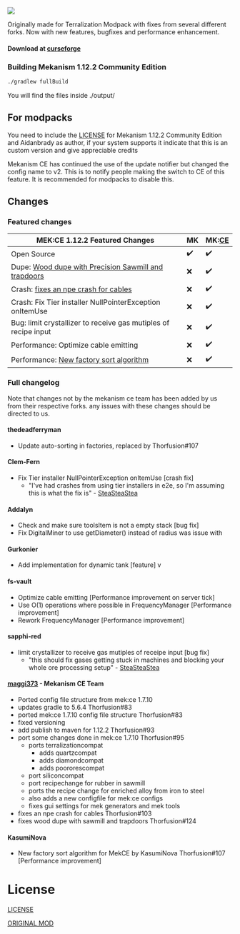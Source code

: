 ![](https://files.thorfusion.com/mekanism/MEKBANNERWHITE1122.png)

Originally made for Terralization Modpack with fixes from several different forks. Now with new features, bugfixes and performance enhancement.

#### Download at [curseforge](https://www.curseforge.com/minecraft/mc-mods/mekanism-ce)

### Building Mekanism 1.12.2 Community Edition

```bash
./gradlew fullBuild
```
You will find the files inside ./output/



## For modpacks
You need to include the [LICENSE](https://raw.githubusercontent.com/Thorfusion/Mekanism-1.7.10-Community-Edition/1.12.2/LICENSE.md) for Mekanism 1.12.2 Community Edition and Aidanbrady as author, if your system supports it indicate that this is an custom version and give appreciable credits

Mekanism CE has continued the use of the update notifier but changed the config name to v2. This is to notify people making the switch to CE of this feature. It is recommended for modpacks to disable this.

## Changes

### Featured changes

| MEK:CE 1.12.2 Featured Changes                                                                                              | MK                 | MK:[CE](https://www.curseforge.com/minecraft/mc-mods/mekanism-ce) |
|-----------------------------------------------------------------------------------------------------------------------------|--------------------|-------------------------------------------------------------------|
| Open Source                                                                                                                 | :heavy_check_mark: | :heavy_check_mark:                                                |
| Dupe: [Wood dupe with Precision Sawmill and trapdoors](https://github.com/Thorfusion/Mekanism-Community-Edition/issues/124) | :x:                | :heavy_check_mark:                                                |
| Crash: [fixes an npe crash for cables](https://github.com/Thorfusion/Mekanism-Community-Edition/issues/103)                 | :x:                | :heavy_check_mark:                                                |
| Crash: Fix Tier installer NullPointerException onItemUse                                                                    | :x:                | :heavy_check_mark:                                                |
| Bug: limit crystallizer to receive gas mutiples of recipe input                                                             | :x:                | :heavy_check_mark:                                                |
| Performance: Optimize cable emitting                                                                                        | :x:                | :heavy_check_mark:                                                |
| Performance: [New factory sort algorithm](https://github.com/Thorfusion/Mekanism-Community-Edition/issues/107)              | :x:                | :heavy_check_mark:                                                |

### Full changelog

Note that changes not by the mekanism ce team has been added by us from their respective forks. any issues with these changes should be directed to us.

#### thedeadferryman
+ Update auto-sorting in factories, replaced by Thorfusion#107

#### Clem-Fern
+ Fix Tier installer NullPointerException onItemUse [crash fix]
  + "I've had crashes from using tier installers in e2e, so I'm assuming this is what the fix is" - [SteaSteaStea](https://github.com/Krutoy242/Enigmatica2Expert-Extended/issues/176#issuecomment-1452396981)

#### Addalyn
+ Check and make sure toolsItem is not a empty stack [bug fix]
+ Fix DigitalMiner to use getDiameter() instead of radius was issue with

#### Gurkonier
+ Add implementation for dynamic tank [feature]
v
#### fs-vault
+ Optimize cable emitting [Performance improvement on server tick]
+ Use O(1) operations where possible in FrequencyManager [Performance improvement]
+ Rework FrequencyManager [Performance improvement]

#### sapphi-red
+ limit crystallizer to receive gas mutiples of receipe input [bug fix]
  + "this should fix gases getting stuck in machines and blocking your whole ore processing setup" - [SteaSteaStea](https://github.com/Krutoy242/Enigmatica2Expert-Extended/issues/176#issuecomment-1452396981)

#### [maggi373](https://github.com/maggi373) - Mekanism CE Team
+ Ported config file structure from mek:ce 1.7.10
+ updates gradle to 5.6.4 Thorfusion#83
+ ported mek:ce 1.7.10 config file structure Thorfusion#83
+ fixed versioning
+ add publish to maven for 1.12.2 Thorfusion#93
+ port some changes done in mek:ce 1.7.10 Thorfusion#95
  + ports terralizationcompat
    + adds quartzcompat
    + adds diamondcompat
    + adds poororescompat
  + port siliconcompat
  + port recipechange for rubber in sawmill
  + ports the recipe change for enriched alloy from iron to steel
  + also adds a new configfile for mek:ce configs
  + fixes gui settings for mek generators and mek tools
+ fixes an npe crash for cables Thorfusion#103
+ fixes wood dupe with sawmill and trapdoors Thorfusion#124

#### KasumiNova
+ New factory sort algorithm for MekCE by KasumiNova Thorfusion#107 [Performance improvement]

# License

[LICENSE](https://raw.githubusercontent.com/Thorfusion/Mekanism-1.7.10-Community-Edition/1.12.2/LICENSE.md)

[ORIGINAL MOD](https://github.com/mekanism/Mekanism)
